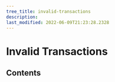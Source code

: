 ```yaml
---
tree_title: invalid-transactions
description: 
last_modified: 2022-06-09T21:23:28.2328
---
```


# Invalid Transactions

## Contents
